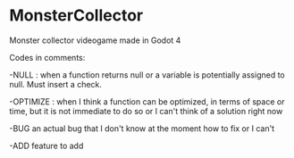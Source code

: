 # MonsterCollector
Monster collector videogame made in Godot 4

Codes in comments:

-NULL : when a function returns null or a variable is potentially assigned to null. Must insert a check.

-OPTIMIZE : when I think a function can be optimized, in terms of space or time, but it is not immediate to do so or I can't think of a solution right now

-BUG an actual bug that I don't know at the moment how to fix or I can't

-ADD feature to add
